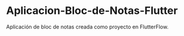 # Aplicacion-Bloc-de-Notas-Flutter
Aplicación de bloc de notas creada como proyecto en FlutterFlow.
